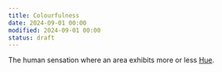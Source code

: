 ```yaml
---
title: Colourfulness
date: 2024-09-01 00:00
modified: 2024-09-01 00:00
status: draft
---
```


The human sensation where an area exhibits more or less [Hue](hue.md).
